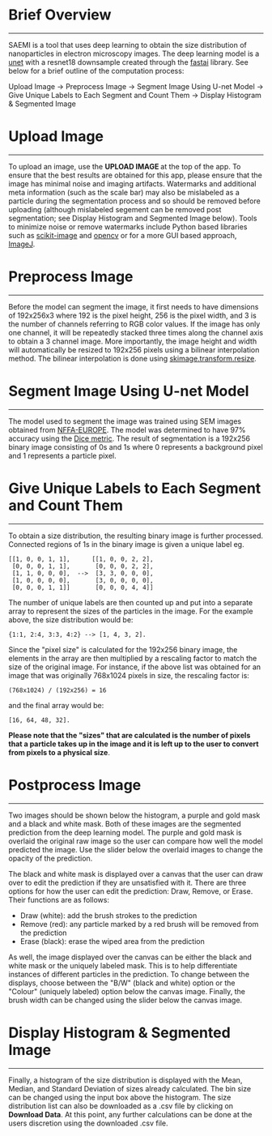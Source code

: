# Brief Overview
------------------
SAEMI is a tool that uses deep learning to obtain the size distribution of nanoparticles in electron microscopy images.
The deep learning model is a [unet](https://arxiv.org/pdf/1505.04597.pdf) with a resnet18 downsample created 
through the [fastai](https://github.com/fastai/fastai) library. See below for a brief outline of the computation
process:

Upload Image &rarr; Preprocess Image &rarr; Segment Image Using U-net Model &rarr; Give Unique Labels to Each Segment and Count Them &rarr; Display Histogram & Segmented Image

# Upload Image
---------------------
To upload an image, use the <b> UPLOAD IMAGE </b> at the top of the app. To ensure that the best results are obtained for this app, 
please ensure that the image has minimal noise and imaging artifacts. Watermarks and additional meta information (such as the scale bar) may also
be mislabeled as a particle during the segmentation process and so should be removed before uploading (although mislabeled segement can be removed
post segmentation; see Display Histogram and Segmented Image below). Tools to minimize noise or remove watermarks include Python based libraries 
such as [scikit-image](https://scikit-image.org/) and [opencv](https://opencv.org/) or for a more GUI based approach, [ImageJ](https://imagej.net/Welcome).

# Preprocess Image
----------------------
Before the model can segment the image, it first needs to have dimensions of 192x256x3 where 192 is the pixel height, 256 is the pixel width, and 3 is the number of channels 
referring to RGB color values. If the image has only one channel, it will be repeatedly stacked three times along the channel axis to obtain a 3 channel image. More importantly,
the image height and width will automatically be resized to 192x256 pixels using a bilinear interpolation method. The bilinear interpolation is done using <a href="https://scikit-image.org/docs/dev/api/skimage.transform.html?ref=driverlayer.com/web#skimage.transform.resize">
skimage.transform.resize</a>.

# Segment Image Using U-net Model
------------------------
The model used to segment the image was trained using SEM images obtained from [NFFA-EUROPE](https://b2share.eudat.eu/records/80df8606fcdb4b2bae1656f0dc6db8ba). The model was determined
to have 97% accuracy using the [Dice metric](https://towardsdatascience.com/metrics-to-evaluate-your-semantic-segmentation-model-6bcb99639aa2). The result of segmentation is a 192x256
binary image consisting of 0s and 1s where 0 represents a background pixel and 1 represents a particle pixel. 

# Give Unique Labels to Each Segment and Count Them
-----------------------------------
To obtain a size distribution, the resulting binary image is further processed. Connected regions of 1s in the binary image is given a unique label eg.
```
[[1, 0, 0, 1, 1],      [[1, 0, 0, 2, 2],
 [0, 0, 0, 1, 1],       [0, 0, 0, 2, 2],
 [1, 1, 0, 0, 0],  -->  [3, 3, 0, 0, 0],
 [1, 0, 0, 0, 0],       [3, 0, 0, 0, 0],
 [0, 0, 0, 1, 1]]       [0, 0, 0, 4, 4]]
```
The number of unique labels are then counted up and put into a separate array to represent the sizes of the particles in the image. For the example above,
the size distribution would be:
```
{1:1, 2:4, 3:3, 4:2} --> [1, 4, 3, 2].
```
Since the "pixel size" is calculated for the 192x256 binary image, the elements in the array are then multiplied by a rescaling factor to match the size of the
original image. For instance, if the above list was obtained for an image that was originally 768x1024 pixels in size, the rescaling factor is:
```
(768x1024) / (192x256) = 16
```
and the final array would be:
```
[16, 64, 48, 32].
```
<b>Please note that the "sizes" that are calculated is the number of pixels that a particle takes up in the image and it is left up to the user to convert from pixels
to a physical size</b>. 

# Postprocess Image
----------------------------
Two images should be shown below the histogram, a purple and gold mask and a black and white mask. Both of these images are the segmented prediction from the deep learning model. The purple and gold mask
is overlaid the original raw image so the user can compare how well the model predicted the image. Use the slider below the overlaid images to change the opacity of the prediction.

The black and white mask is displayed over a canvas that the user can draw over to edit the prediction if they are unsatisfied with it. There are three options for how the user can edit the prediction: 
Draw, Remove, or Erase. Their functions are as follows:

- Draw (white): add the brush strokes to the prediction
- Remove (red): any particle marked by a red brush will be removed from the prediction
- Erase (black): erase the wiped area from the prediction

As well, the image displayed over the canvas can be either the black and white mask or the uniquely labeled mask. This is to help differentiate instances of different particles in the prediction. To change
between the displays, choose between the "B/W" (black and white) option or the "Colour" (uniquely labeled) option below the canvas image. Finally, the brush width can be changed using the slider below the 
canvas image.

# Display Histogram & Segmented Image
----------------------------
Finally, a histogram of the size distribution is displayed with the Mean, Median, and Standard Deviation of sizes already calculated. The bin size can be changed using the input box above the histogram. 
The size distribution list can also be downloaded as a .csv file by clicking on <b>Download Data</b>. At this point, any further calculations can be done at the users discretion using the downloaded .csv file. 